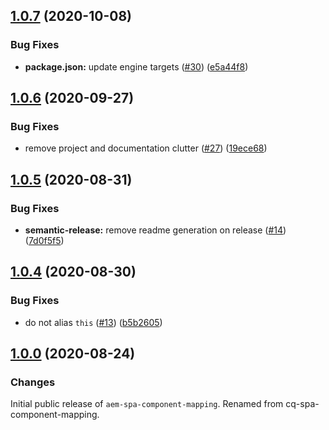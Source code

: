 ## [1.0.7](https://github.com/adobe/aem-spa-component-mapping/compare/v1.0.6...v1.0.7) (2020-10-08)


### Bug Fixes

* **package.json:** update engine targets ([#30](https://github.com/adobe/aem-spa-component-mapping/issues/30)) ([e5a44f8](https://github.com/adobe/aem-spa-component-mapping/commit/e5a44f8fa2cac09aef00c2bfbdfddd7ab335d5cf))

## [1.0.6](https://github.com/adobe/aem-spa-component-mapping/compare/v1.0.5...v1.0.6) (2020-09-27)


### Bug Fixes

* remove project and documentation clutter ([#27](https://github.com/adobe/aem-spa-component-mapping/issues/27)) ([19ece68](https://github.com/adobe/aem-spa-component-mapping/commit/19ece684cfaa835c0c045018f643297b4d70e974))

## [1.0.5](https://github.com/adobe/aem-spa-component-mapping/compare/v1.0.4...v1.0.5) (2020-08-31)


### Bug Fixes

* **semantic-release:** remove readme generation on release ([#14](https://github.com/adobe/aem-spa-component-mapping/issues/14)) ([7d0f5f5](https://github.com/adobe/aem-spa-component-mapping/commit/7d0f5f56bfeda1a5d7258bb4f51248d4b04a8c7c))

## [1.0.4](https://github.com/adobe/aem-spa-component-mapping/compare/v1.0.3...v1.0.4) (2020-08-30)


### Bug Fixes

* do not alias `this` ([#13](https://github.com/adobe/aem-spa-component-mapping/issues/13)) ([b5b2605](https://github.com/adobe/aem-spa-component-mapping/commit/b5b260545b8fbba8eed5be6c4a5b955669d30913))

## [1.0.0](https://github.com/adobe/aem-spa-component-mapping/releases/tag/v1.0.0) (2020-08-24)


### Changes

Initial public release of `aem-spa-component-mapping`. Renamed from cq-spa-component-mapping.
